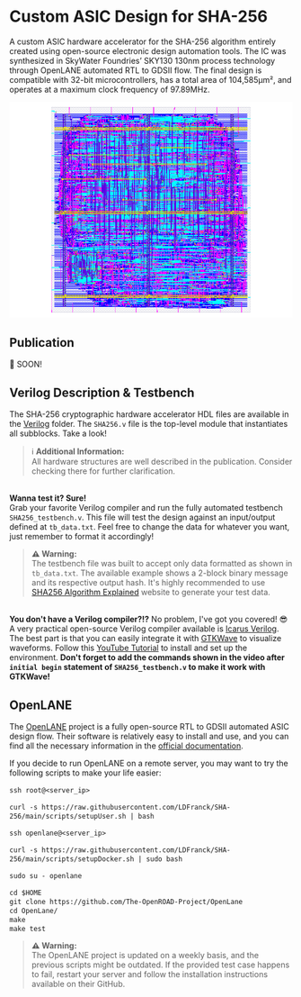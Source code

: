 # Custom ASIC Design for SHA-256

A custom ASIC hardware accelerator for the SHA-256 algorithm entirely created using open-source electronic design automation tools. The IC was synthesized in SkyWater Foundries’ SKY130 130nm process technology through OpenLANE automated RTL to GDSII flow. The final design is compatible with 32-bit microcontrollers, has a total area of 104,585µm², and operates at a maximum clock frequency of 97.89MHz.

<p align="center">
<img src="https://github.com/LDFranck/SHA-256/blob/main/exploratory/final_run/layout.png?raw=true"/>
</p>

## Publication
👀 SOON!

## Verilog Description & Testbench
The SHA-256 cryptographic hardware accelerator HDL files are available in the [Verilog](/Verilog) folder. The `SHA256.v` file is the top-level module that instantiates all subblocks. Take a look!
> :information_source: **Additional Information:**\
> All hardware structures are well described in the publication. Consider checking there for further clarification.

\
**Wanna test it? Sure!** \
Grab your favorite Verilog compiler and run the fully automated testbench `SHA256_testbench.v`. This file will test the design against an input/output defined at `tb_data.txt`. Feel free to change the data for whatever you want, just remember to format it accordingly!
> **:warning: Warning:**\
> The testbench file was built to accept only data formatted as shown in `tb_data.txt`. The available example shows a 2-block binary message and its respective output hash. It's highly recommended to use [SHA256 Algorithm Explained](https://sha256algorithm.com/) website to generate your test data.

\
**You don't have a Verilog compiler?!?** No problem, I've got you covered! 😎\
A very practical open-source Verilog compiler available is [Icarus Verilog](https://github.com/steveicarus/iverilog). The best part is that you can easily integrate it with [GTKWave](https://github.com/gtkwave/gtkwave) to visualize waveforms. Follow this [YouTube Tutorial](https://www.youtube.com/watch?v=SzYluleCDEM) to install and set up the environment. **Don't forget to add the commands shown in the video after `initial begin` statement of `SHA256_testbench.v` to make it work with GTKWave!**

## OpenLANE
The [OpenLANE](https://github.com/The-OpenROAD-Project/OpenLane) project is a fully open-source RTL to GDSII automated ASIC design flow. Their software is relatively easy to install and use, and you can find all the necessary information in the [official documentation](https://openlane.readthedocs.io/en).

If you decide to run OpenLANE on a remote server, you may want to try the following scripts to make your life easier:
```
ssh root@<server_ip>
```
``` 
curl -s https://raw.githubusercontent.com/LDFranck/SHA-256/main/scripts/setupUser.sh | bash
```
```
ssh openlane@<server_ip>
```
```
curl -s https://raw.githubusercontent.com/LDFranck/SHA-256/main/scripts/setupDocker.sh | sudo bash
```
```
sudo su - openlane
```
```
cd $HOME
git clone https://github.com/The-OpenROAD-Project/OpenLane
cd OpenLane/
make
make test
```
> **:warning: Warning:**\
> The OpenLANE project is updated on a weekly basis, and the previous scripts might be outdated. If the provided test case happens to fail, restart your server and follow the installation instructions available on their GitHub.


